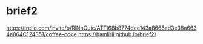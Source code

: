 # brief2
https://trello.com/invite/b/RlNnOuic/ATTI68b8774dee143a8668ad3e38a6634a864C124351/coffee-code
 https://hamlirii.github.io/brief2/

